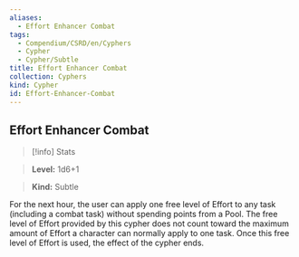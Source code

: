 ```yaml
---
aliases:
  - Effort Enhancer Combat
tags:
  - Compendium/CSRD/en/Cyphers
  - Cypher
  - Cypher/Subtle
title: Effort Enhancer Combat
collection: Cyphers
kind: Cypher
id: Effort-Enhancer-Combat
---
```

## Effort Enhancer Combat    
>[!info] Stats    
> **Level:** 1d6+1    
> **Kind:** Subtle  
    
For the next hour, the user can apply one free level of Effort to any task (including a combat task) without spending points from a Pool. The free level of Effort provided by this cypher does not count toward the maximum amount of Effort a character can normally apply to one task. Once this free level of Effort is used, the effect of the cypher ends.
